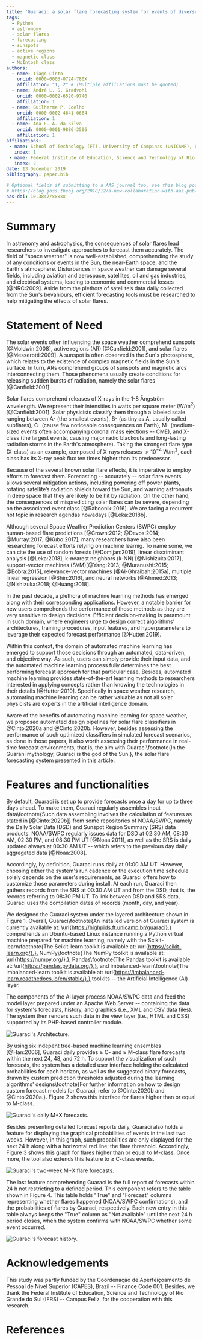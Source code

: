 ```yaml
---
title: 'Guaraci: a solar flare forecasting system for events of diverse classes'
tags:
  - Python
  - astronomy
  - solar flares 
  - forecasting
  - sunspots
  - active regions
  - magnetic class
  - McIntosh class
authors:
  - name: Tiago Cinto
    orcid: 0000-0003-0724-780X
    affiliation: "1, 2" # (Multiple affiliations must be quoted)
  - name: André L. S. Gradvohl
    orcid: 0000-0002-6520-9740
    affiliation: 1
  - name: Guilherme P. Coelho
    orcid: 0000-0002-4641-0684
    affiliation: 1
  - name: Ana E. A. da Silva
    orcid: 0000-0001-9886-3506
    affiliation: 1
affiliations:
 - name: School of Technology (FT), University of Campinas (UNICAMP), Limeira, SP, Brazil
   index: 1
 - name: Federal Institute of Education, Science and Technology of Rio Grande do Sul (IFRS), Campus Feliz, RS, Brazil
   index: 2
date: 13 December 2019
bibliography: paper.bib

# Optional fields if submitting to a AAS journal too, see this blog post:
# https://blog.joss.theoj.org/2018/12/a-new-collaboration-with-aas-publishing
aas-doi: 10.3847/xxxxx
---
```


# Summary
In astronomy and astrophysics, the consequences of solar flares lead researchers to investigate approaches to forecast them accurately. The field of "space weather" is now well-established, comprehending the study of any conditions or events in the Sun, the near-Earth space, and the Earth's atmosphere. Disturbances in space weather can damage several fields, including aviation and aerospace, satellites, oil and gas industries, and electrical systems, leading to economic and commercial losses [@NRC:2009]. Aside from the plethora of satellite’s data daily collected from the Sun's bevahiours, efficient forecasting tools must be researched to help mitigating the effects of solar flares.

# Statement of Need

The solar events often influencing the space weather comprehend sunspots [@Moldwin:2008], active regions (AR) [@Canfield:2001], and solar flares [@Messerotti:2009]. A sunspot is often observed in the Sun's photosphere, which relates to the existence of complex magnetic fields in the Sun's surface. In turn, ARs comprehend groups of sunspots and magnetic arcs interconnecting them. Those phenomena usually create conditions for releasing sudden bursts of radiation, namely the solar flares [@Canfield:2001]. 

Solar flares comprehend releases of X-rays in the 1-8 Ångström wavelength. We represent their intensities in watts per square meter ($\mathrm{W/m}^{2}$) [@Canfield:2001]. Solar physicists classify them through a labeled scale ranging between A- (the smallest events), B- (as tiny as A, usually called subflares), C- (cause few noticeable consequences on Earth), M- (medium-sized events often accompanying coronal mass ejections -- CME), and X-class (the largest events, causing major radio blackouts and long-lasting radiation storms in the Earth's atmosphere). Taking the strongest flare type (X-class) as an example, composed of X-rays releases $>10^{-4}\:\mathrm{W/m}^{2}$, each class has its X-ray peak flux ten times higher than its predecessor.

Because of the several known solar flare effects, it is imperative to employ efforts to forecast them. Forecasting -- accurately -- solar flare events allows several mitigation actions, including powering off power plants, rotating  satellite’s radiation shields toward the Sun, and warning astronauts in deep space that they are likely to be hit by radiation. On the other hand, the consequences of mispredicting solar flares can be severe, depending on the associated event class [@Raboonik:2016]. We are facing a recurrent hot topic in research agendas nowadays [@Leka:2018b].

Although several Space Weather Prediction Centers (SWPC) employ human-based flare predictions [@Crown:2012; @Devos:2014; @Murray:2017; @Kubo:2017], many researchers have also been researching forecast efforts relying on machine learnig. To name some, we can cite the use of random forests [@Domijan:2019], linear discriminant analysis [@Leka:2018], k-nearest neighbors (k-NN) [@Nishizuka:2017], support-vector machines (SVM)[@Yang:2013; @Muranushi:2015; @Bobra:2015], relevance-vector machines [@Al-Ghraibah:2015a], multiple linear regression [@Shin:2016], and neural networks [@Ahmed:2013; @Nishizuka:2018; @Huang:2018]. 

In the past decade, a plethora of machine learning methods has emerged along with their corresponding applications. However, a notable barrier for new users comprehends the performance of those methods as they are very sensitive to design decisions. Efficient decision-making is paramount in such domain, where engineers urge to design correct algorithms' architectures, training procedures, input features, and hyperparameters to leverage their expected forecast performance [@Hutter:2019].

Within this context, the domain of automated machine learning has emerged to support those decisions through an automated, data-driven, and objective way. As such, users can simply provide their input data, and the automated machine learning process fully determines the best performing forecast approach for that particular case. Besides, automated machine learning provides state-of-the-art learning methods to researchers interested in applying concepts rather than knowing the technologies in their details [@Hutter:2019]. Specifically in space weather research, automating machine learning can be rather valuable as not all solar physicists are experts in the artificial intelligence domain.

Aware of the benefits of automating machine learning for space weather, we proposed automated design pipelines for solar flare classifiers in @Cinto:2020a and @Cinto:2020b. However, besides assessing the performance of such optimized classifiers in simulated forecast scenarios, as done in those papers, it also worth assessing their performance in real-time forecast environments, that is, the aim with Guaraci\footnote{In the Guaraní mythology, Guaraci is the god of the Sun.}, the solar flare forecasting system presented in this article.


# Features and functionalities

By default, Guaraci is set up to provide forecasts once a day for up to three days ahead. To make them, Guaraci regularly assembles input data\footnote{Such data assembling involves the calculation of features as stated in [@Cinto:2020b]} from some repositories of NOAA/SWPC, namely the Daily Solar Data (DSD) and Sunspot Region Summary (SRS) data products. NOAA/SWPC regularly issues data for DSD at 02:30 AM, 08:30 AM, 02:30 PM, and 08:30 PM UT [@Noaa:2011], as well as the SRS is daily updated always at 00:30 AM UT -- which refers to the previous day daily aggregated data [@Noaa:2008]. 

Accordingly, by definition, Guaraci runs daily at 01:00 AM UT. However, choosing either the system's run cadence or the execution time schedule solely depends on the user's requirements, as Guaraci offers how to customize those parameters during install. At each run, Guaraci then gathers records from the SRS at 00:30 AM UT and from the DSD, that is, the records referring to 08:30 PM UT. To link between DSD and SRS data, Guaraci uses the compilation dates of records (month, day, and year).

We designed the Guaraci system under the layered architecture shown in Figure 1. Overall, Guaraci\footnote{An installed version of Guaraci system is currently available at: \url{https://highpids.ft.unicamp.br/guaraci}.} comprehends an Ubuntu-based Linux instance running a Python virtual machine prepared for machine learning, namely with the Scikit-learn\footnote{The Scikit-learn toolkit is available at: \url{https://scikit-learn.org/}.}, NumPy\footnote{The NumPy toolkit is available at: \url{https://numpy.org/}.}, Pandas\footnote{The Pandas toolkit is available at: \url{https://pandas.pydata.org/}.}, and imbalanced-learn\footnote{The imbalanced-learn toolkit is available at: \url{https://imbalanced-learn.readthedocs.io/en/stable/}.} toolkits -- the Artificial Intelligence (AI) layer. 

The components of the AI layer process NOAA/SWPC data and feed the model layer prepared under an Apache Web Server -- containing the data for system's forecasts, history, and graphics (i.e., XML and CSV data files). The system then renders such data in the view layer (i.e., HTML and CSS) supported by its PHP-based controller module.

![Guaraci's Architecture.](imgs/guaraci-architecture.png)

By using six indepent tree-based machine learning ensembles [@Han:2006], Guaraci daily provides $\geq$ C- and $\geq$ M-class flare forecasts within the next 24, 48, and 72 h. To support the visualization of such forecasts, the system has a detailed user interface holding the calculated probabilities for each horizon, as well as the suggested binary forecasts, drawn by custom prediction thresholds adjusted during the learning algorithms' designs\footnote{For further information on how to design custom forecast models for Guaraci, refer to @Cinto:2020b and @Cinto:2020a.}. Figure 2 shows this interface for flares higher than or equal to M-class.

![Guaraci's daily M+X forecasts.](imgs/guaraci-daily-mx-forecasts.png)

Besides presenting detailed forecast reports daily, Guaraci also holds a feature for displaying the graphical probabilities of events in the last two weeks. However, in this graph, such probabilities are only displayed for the next 24 h along with a horizontal red line: the flare threshold. Accordingly, Figure 3 shows this graph for flares higher than or equal to M-class. Once more, the tool also extends this feature to $\geq$ C-class events.

![Guaraci's two-week M+X flare forecasts.](imgs/guaraci-two-week-mx-forecasts.png)

The last feature comprehending Guaraci is the full report of forecasts within 24 h not restricting to a defined period. This component refers to the table shown in Figure 4. This table holds "True" and "Forecast" columns representing whether flares happened (NOAA/SWPC confirmations), and the probabilities of flares by Guaraci, respectively. Each new entry in this table always keeps the "True" column as "Not available" until the next 24 h period closes, when the system confirms with NOAA/SWPC whether some event occurred.

![Guaraci's forecast history.](imgs/guaraci-forecast-history.png)


# Acknowledgements

This study was partly funded by the Coordenação de Aperfeiçoamento de Pessoal de Nível Superior (CAPES), Brazil -- Finance Code 001. Besides, we thank the Federal Institute of Education, Science and Technology of Rio Grande do Sul (IFRS) -- Campus Feliz, for the cooperation with this research.

# References

